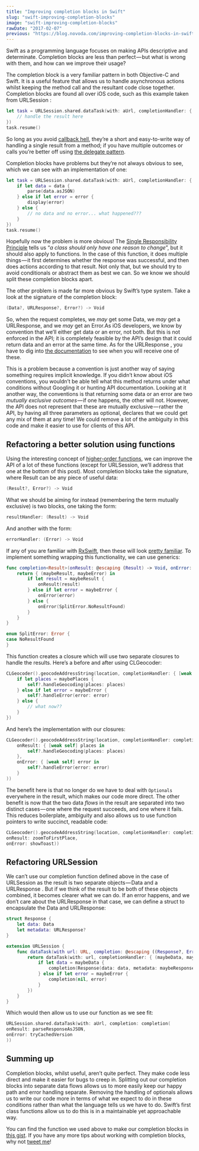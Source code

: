 ```yaml
---
title: "Improving completion blocks in Swift"
slug: "swift-improving-completion-blocks"
image: "swift-improving-completion-blocks"
rawDate: "2017-02-07"
previous: "https://blog.novoda.com/improving-completion-blocks-in-swift/"
---
```


Swift as a programming language focuses on making APIs descriptive and determinate. Completion blocks are less than perfect — but what is wrong with them, and how can we improve their usage?

The completion block is a very familiar pattern in both Objective-C and Swift. It is a useful feature that allows us to handle asynchronous actions whilst keeping the method call and the resultant code close together. Completion blocks are found all over iOS code, such as this example taken from URLSession :

```swift
let task = URLSession.shared.dataTask(with: aUrl, completionHandler: { (data, response, error) in
    // handle the result here
})
task.resume()
```

So long as you avoid [callback hell](http://callbackhell.com/), they’re a short and easy-to-write way of handling a single result from a method; if you have multiple outcomes or calls you’re better off using [the delegate pattern](https://developer.apple.com/library/content/documentation/General/Conceptual/CocoaEncyclopedia/DelegatesandDataSources/DelegatesandDataSources.html).

Completion blocks have problems but they’re not always obvious to see, which we can see with an implementation of one:

```swift
let task = URLSession.shared.dataTask(with: aUrl, completionHandler: { (data, response, error) in
    if let data = data {
        parse(data.asJSON)
    } else if let error = error {
        display(error)
    } else {
        // no data and no error... what happened???
    }
})
task.resume()
```
Hopefully now the problem is more obvious! The [Single Responsibility Principle](https://en.wikipedia.org/wiki/Single_responsibility_principle) tells us “_a class should only have one reason to change_”, but it should also apply to functions. In the case of this function, it does multiple things — it first determines whether the response was successful, and then does actions according to that result. Not only that, but we should try to avoid conditionals or abstract them as best we can. So we know we should split these completion blocks apart.

The other problem is made far more obvious by Swift’s type system. Take a look at the signature of the completion block:

```swift
(Data?, URLResponse?, Error?) -> Void
```

So, when the request completes, we _may_ get some Data, we _may_ get a URLResponse, and we _may_ get an Error.As iOS developers, we know by convention that we’ll either get data or an error, not both. But this is not enforced in the API; it is completely feasible by the API’s design that it could return data and an error at the same time. As for the URLResponse , you have to dig into [the documentation](https://developer.apple.com/reference/foundation/urlsession/1410330-datatask#discussion) to see when you will receive one of these.

This is a problem because a convention is just another way of saying something requires implicit knowledge. If you didn’t know about iOS conventions, you wouldn’t be able tell what this method returns under what conditions without Googling it or hunting API documentation. Looking at it another way, the conventions is that returning some data or an error are two _mutually exclusive outcomes_ — if one happens, the other will not. However, the API does not represent that these are mutually exclusive — rather the API, by having all three parameters as optional, declares that we could get any mix of them at any time! We could remove a lot of the ambiguity in this code and make it easier to use for clients of this API.

## Refactoring a better solution using functions

Using the interesting concept of [higher-order functions](http://learnyouahaskell.com/higher-order-functions), we can improve the API of a lot of these functions (except for URLSession, we’ll address that one at the bottom of this post). Most completion blocks take the signature, where Result can be any piece of useful data:

```swift
(Result?, Error?) -> Void
```

What we should be aiming for instead (remembering the term mutually exclusive) is two blocks, one taking the form:

```swift
resultHandler: (Result) -> Void
```

And another with the form:

```swift
errorHandler: (Error) -> Void
```

If any of you are familiar with [RxSwift](https://github.com/ReactiveX/RxSwift), then these will look [pretty familiar](http://reactivex.io/documentation/operators/subscribe.html). To implement something wrapping this functionality, we can use generics:

```swift
func completion<Result>(onResult: @escaping (Result) -> Void, onError: @escaping (Error) -> Void) -> ((Result?, Error?) -> Void) {
    return { (maybeResult, maybeError) in
        if let result = maybeResult {
            onResult(result)
        } else if let error = maybeError {
            onError(error)
        } else {
            onError(SplitError.NoResultFound)
        }
    }
}

enum SplitError: Error {
case NoResultFound
}
```

This function creates a closure which will use two separate closures to handle the results. Here’s a before and after using CLGeocoder:

```swift
CLGeocoder().geocodeAddressString(location, completionHandler: { [weak self] (maybePlaces, maybeError) in
    if let places = maybePlaces {
        self?.handleGeocoding(places: places)
    } else if let error = maybeError {
        self?.handleError(error: error)
    } else {
        // what now??
    }
})
```
And here’s the implementation with our closures:

```swift
CLGeocoder().geocodeAddressString(location, completionHandler: completion(
    onResult: { [weak self] places in
        self?.handleGeocoding(places: places)
    },
    onError: { [weak self] error in
        self?.handleError(error: error)
    }
))
```
The benefit here is that no longer do we have to deal with `Optionals` everywhere in the result, which makes our code more direct. The other benefit is now that the two data _flows_ in the result are separated into two distinct cases — one where the request succeeds, and one where it fails. This reduces boilerplate, ambiguity and also allows us to use function pointers to write succinct, readable code:

```swift
CLGeocoder().geocodeAddressString(location, completionHandler: completion(
onResult: zoomToFirstPlace,
onError: showToast))
```

## Refactoring URLSession

We can’t use our completion function defined above in the case of URLSession as the result is two separate objects — Data and a URLResponse . But if we think of the result to be both of these objects combined, it becomes clearer what we can do. If an error happens, and we don’t care about the URLResponse in that case, we can define a struct to encapsulate the Data and URLResponse:

```swift
struct Response {
    let data: Data
    let metadata: URLResponse?
}

extension URLSession {
    func dataTask(with url: URL, completion: @escaping ((Response?, Error?) -> Void)) -> URLSessionDataTask {
        return dataTask(with: url, completionHandler: { (maybeData, maybeResponse, maybeError) in
            if let data = maybeData {
                completion(Response(data: data, metadata: maybeResponse), nil)
            } else if let error = maybeError {
                completion(nil, error)
            }
        })
    }
}
```

Which would then allow us to use our function as we see fit:

```swift
URLSession.shared.dataTask(with: aUrl, completion: completion(
onResult: parseResponseAsJSON,
onError: tryCachedVersion
))
```

## Summing up

Completion blocks, whilst useful, aren’t quite perfect. They make code less direct and make it easier for bugs to creep in. Splitting out our completion blocks into separate data flows allows us to more easily keep our happy path and error handling separate. Removing the handling of optionals allows us to write our code more in terms of what we expect to do in these conditions rather than what the language tells us we have to do. Swift’s first class functions allow us to do this is in a maintainable yet approachable way.

You can find the function we used above to make our completion blocks in [this gist](https://gist.github.com/amlcurran/5a09332a835a2dfdce146de9babc9f74). If you have any more tips about working with completion blocks, why not [tweet me](https://www.twitter.com/amlcurran)!
